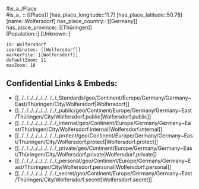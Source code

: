 ﻿---
location: [50.78,11.7] 
mapzoom: [7,12] 
mapmarker: city 
type: City
tags:
- geo/City


SpocWebEntityId: 35681
isDeleted: false
confidential: public

---
#is_a_/Place  
#is_a_ :: [[Place]] 
[has_place_longitude::11.7] 
[has_place_latitude::50.78] 
[name::Wolfersdorf] 
has_place_country:: [[Germany]]  
has_place_province:: [[Thüringen]]  
[Population::] 
[Unknown::] 


```leaflet
id: Wolfersdorf
coordinates: [[Wolfersdorf]] 
markerFile: [[Wolfersdorf]] 
defaultZoom: 11 
maxZoom: 18
```


## Confidential Links & Embeds: 
- [[../../../../../../../../_Standards/geo/Continent/Europe/Germany/Germany~East/Thüringen/City/Wolfersdorf|Wolfersdorf]] 
- [[../../../../../../../../_public/geo/Continent/Europe/Germany/Germany~East/Thüringen/City/Wolfersdorf.public|Wolfersdorf.public]] 
- [[../../../../../../../../_internal/geo/Continent/Europe/Germany/Germany~East/Thüringen/City/Wolfersdorf.internal|Wolfersdorf.internal]] 
- [[../../../../../../../../_protect/geo/Continent/Europe/Germany/Germany~East/Thüringen/City/Wolfersdorf.protect|Wolfersdorf.protect]] 
- [[../../../../../../../../_private/geo/Continent/Europe/Germany/Germany~East/Thüringen/City/Wolfersdorf.private|Wolfersdorf.private]] 
- [[../../../../../../../../_personal/geo/Continent/Europe/Germany/Germany~East/Thüringen/City/Wolfersdorf.personal|Wolfersdorf.personal]] 
- [[../../../../../../../../_secret/geo/Continent/Europe/Germany/Germany~East/Thüringen/City/Wolfersdorf.secret|Wolfersdorf.secret]] 
